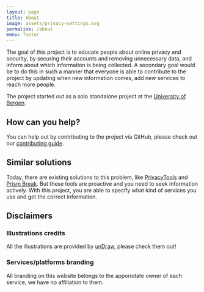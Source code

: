 ```yaml
---
layout: page
title: About
image: assets/privacy-settings.svg
permalink: /about
menu: footer
---
```


The goal of this project is to educate people about online privacy and security, by securing their accounts and removing unnecessary data, and inform about which information is being collected.
A secondary goal would be to do this in such a manner that everyone is able to contribute to the project by updating when new information comes, add new services to reach more people.

The project started out as a solo standalone project at the [University of Bergen](https://uib.no).

## How can you help?

You can help out by contributing to the project via GitHub, please check out our [contributing guide](https://github.com/timharek/everyday-privacy/blob/main/CONTRIBUTE.md).

## Similar solutions

Today, there are existing solutions to this problem, like [PrivacyTools](https://privacytools.io) and [Prism Break](https://prism-break.org). But these tools are proactive and you need to seek information actively. With this project, you are able to specify what kind of services you use and get the correct information.

## Disclaimers

### Illustrations credits

All the illustrations are provided by [unDraw](https://undraw.co), please check them out!

### Services/platforms branding

All branding on this website belongs to the apporiotate owner of each service, we have no affiliation to them.
